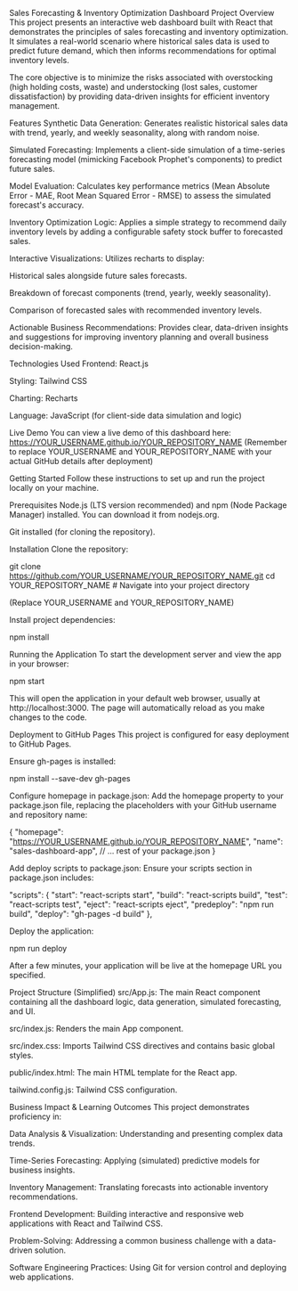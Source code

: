 Sales Forecasting & Inventory Optimization Dashboard
Project Overview
This project presents an interactive web dashboard built with React that demonstrates the principles of sales forecasting and inventory optimization. It simulates a real-world scenario where historical sales data is used to predict future demand, which then informs recommendations for optimal inventory levels.

The core objective is to minimize the risks associated with overstocking (high holding costs, waste) and understocking (lost sales, customer dissatisfaction) by providing data-driven insights for efficient inventory management.

Features
Synthetic Data Generation: Generates realistic historical sales data with trend, yearly, and weekly seasonality, along with random noise.

Simulated Forecasting: Implements a client-side simulation of a time-series forecasting model (mimicking Facebook Prophet's components) to predict future sales.

Model Evaluation: Calculates key performance metrics (Mean Absolute Error - MAE, Root Mean Squared Error - RMSE) to assess the simulated forecast's accuracy.

Inventory Optimization Logic: Applies a simple strategy to recommend daily inventory levels by adding a configurable safety stock buffer to forecasted sales.

Interactive Visualizations: Utilizes recharts to display:

Historical sales alongside future sales forecasts.

Breakdown of forecast components (trend, yearly, weekly seasonality).

Comparison of forecasted sales with recommended inventory levels.

Actionable Business Recommendations: Provides clear, data-driven insights and suggestions for improving inventory planning and overall business decision-making.

Technologies Used
Frontend: React.js

Styling: Tailwind CSS

Charting: Recharts

Language: JavaScript (for client-side data simulation and logic)

Live Demo
You can view a live demo of this dashboard here:
https://YOUR_USERNAME.github.io/YOUR_REPOSITORY_NAME
(Remember to replace YOUR_USERNAME and YOUR_REPOSITORY_NAME with your actual GitHub details after deployment)

Getting Started
Follow these instructions to set up and run the project locally on your machine.

Prerequisites
Node.js (LTS version recommended) and npm (Node Package Manager) installed. You can download it from nodejs.org.

Git installed (for cloning the repository).

Installation
Clone the repository:

git clone https://github.com/YOUR_USERNAME/YOUR_REPOSITORY_NAME.git
cd YOUR_REPOSITORY_NAME # Navigate into your project directory

(Replace YOUR_USERNAME and YOUR_REPOSITORY_NAME)

Install project dependencies:

npm install

Running the Application
To start the development server and view the app in your browser:

npm start

This will open the application in your default web browser, usually at http://localhost:3000. The page will automatically reload as you make changes to the code.

Deployment to GitHub Pages
This project is configured for easy deployment to GitHub Pages.

Ensure gh-pages is installed:

npm install --save-dev gh-pages

Configure homepage in package.json:
Add the homepage property to your package.json file, replacing the placeholders with your GitHub username and repository name:

{
  "homepage": "https://YOUR_USERNAME.github.io/YOUR_REPOSITORY_NAME",
  "name": "sales-dashboard-app",
  // ... rest of your package.json
}

Add deploy scripts to package.json:
Ensure your scripts section in package.json includes:

"scripts": {
  "start": "react-scripts start",
  "build": "react-scripts build",
  "test": "react-scripts test",
  "eject": "react-scripts eject",
  "predeploy": "npm run build",
  "deploy": "gh-pages -d build"
},

Deploy the application:

npm run deploy

After a few minutes, your application will be live at the homepage URL you specified.

Project Structure (Simplified)
src/App.js: The main React component containing all the dashboard logic, data generation, simulated forecasting, and UI.

src/index.js: Renders the main App component.

src/index.css: Imports Tailwind CSS directives and contains basic global styles.

public/index.html: The main HTML template for the React app.

tailwind.config.js: Tailwind CSS configuration.

Business Impact & Learning Outcomes
This project demonstrates proficiency in:

Data Analysis & Visualization: Understanding and presenting complex data trends.

Time-Series Forecasting: Applying (simulated) predictive models for business insights.

Inventory Management: Translating forecasts into actionable inventory recommendations.

Frontend Development: Building interactive and responsive web applications with React and Tailwind CSS.

Problem-Solving: Addressing a common business challenge with a data-driven solution.

Software Engineering Practices: Using Git for version control and deploying web applications.
